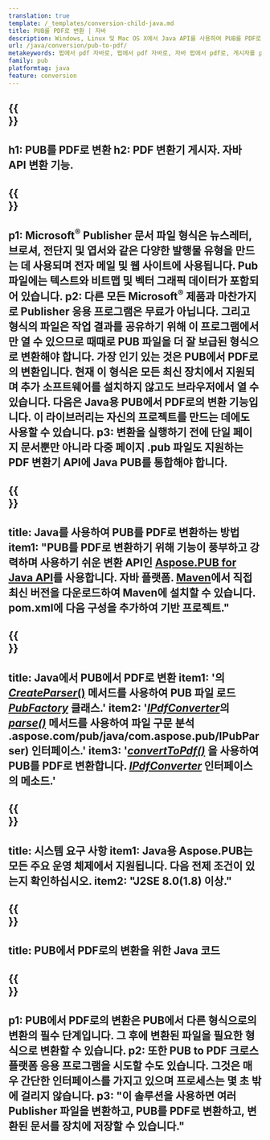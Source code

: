 ```yaml
---
translation: true
template: /_templates/conversion-child-java.md
title: PUB를 PDF로 변환 | 자바
description: Windows, Linux 및 Mac OS X에서 Java API를 사용하여 PUB를 PDF로 변환합니다. 자체 솔루션에 쉽게 통합할 수 있는 게시자 변환 기능.
url: /java/conversion/pub-to-pdf/
metakeywords: 펍에서 pdf 자바로, 펍에서 pdf 자바로, 자바 펍에서 pdf로, 게시자를 pdf 자바로 변환
family: pub
platformtag: java
feature: conversion
---
```


{{<section banner>}}
---
h1: PUB를 PDF로 변환
h2: PDF 변환기 게시자. 자바 API 변환 기능.
---

{{<section overview>}}
---
p1: Microsoft<sup>®</sup> Publisher 문서 파일 형식은 뉴스레터, 브로셔, 전단지 및 엽서와 같은 다양한 발행물 유형을 만드는 데 사용되며 전자 메일 및 웹 사이트에 사용됩니다. Pub 파일에는 텍스트와 비트맵 및 벡터 그래픽 데이터가 포함되어 있습니다.
p2: 다른 모든 Microsoft<sup>®</sup> 제품과 마찬가지로 Publisher 응용 프로그램은 무료가 아닙니다. 그리고 형식의 파일은 작업 결과를 공유하기 위해 이 프로그램에서만 열 수 있으므로 때때로 PUB 파일을 더 잘 보급된 형식으로 변환해야 합니다. 가장 인기 있는 것은 PUB에서 PDF로의 변환입니다. 현재 이 형식은 모든 최신 장치에서 지원되며 추가 소프트웨어를 설치하지 않고도 브라우저에서 열 수 있습니다. 다음은 Java용 PUB에서 PDF로의 변환 기능입니다. 이 라이브러리는 자신의 프로젝트를 만드는 데에도 사용할 수 있습니다.
p3: 변환을 실행하기 전에 단일 페이지 문서뿐만 아니라 다중 페이지 .pub 파일도 지원하는 PDF 변환기 API에 Java PUB를 통합해야 합니다.
---

{{<section widget>}}
---
title: Java를 사용하여 PUB를 PDF로 변환하는 방법
item1: "PUB를 PDF로 변환하기 위해 기능이 풍부하고 강력하며 사용하기 쉬운 변환 API인 [Aspose.PUB for Java API](https://products.aspose.com/pub/java/)를 사용합니다. 자바 플랫폼. [Maven](https://repository.aspose.com/pub/)에서 직접 최신 버전을 다운로드하여 Maven에 설치할 수 있습니다. pom.xml에 다음 구성을 추가하여 기반 프로젝트."
---

{{<section feature1>}}
---
title: Java에서 PUB에서 PDF로 변환
item1: '의 [*CreateParser*()](https://reference.aspose.com/pub/java/com.aspose.pub/PubFactory#createParser-java.lang.String-) 메서드를 사용하여 PUB 파일 로드 [*PubFactory*](https://reference.aspose.com/pub/java/com.aspose.pub/PubFactory) 클래스.'
item2: '[*IPdfConverter*](https://apireference)의 [*parse()*](https://reference.aspose.com/pub/java/com.aspose.pub/IPubParser#parse--) 메서드를 사용하여 파일 구문 분석 .aspose.com/pub/java/com.aspose.pub/IPubParser) 인터페이스.'
item3: '[*convertToPdf()*](https://reference.aspose.com/pub/java/com.aspose.pub/IPdfConverter#convertToPdf-com.aspose.pub.Document-java.lang.String-) 을 사용하여 PUB를 PDF로 변환합니다. [*IPdfConverter*](https://reference.aspose.com/pub/java/com.aspose.pub/IPdfConverter) 인터페이스의 메소드.'
---

{{<section feature2>}}
---
title: 시스템 요구 사항
item1: Java용 Aspose.PUB는 모든 주요 운영 체제에서 지원됩니다. 다음 전제 조건이 있는지 확인하십시오.
item2: "J2SE 8.0(1.8) 이상."
---

{{<section codeexample>}}
---
title: PUB에서 PDF로의 변환을 위한 Java 코드
---

{{<section summary>}}
---
p1: PUB에서 PDF로의 변환은 PUB에서 다른 형식으로의 변환의 필수 단계입니다. 그 후에 변환된 파일을 필요한 형식으로 변환할 수 있습니다.
p2: 또한 PUB to PDF 크로스 플랫폼 응용 프로그램을 시도할 수도 있습니다. 그것은 매우 간단한 인터페이스를 가지고 있으며 프로세스는 몇 초 밖에 걸리지 않습니다.
p3: "이 솔루션을 사용하면 여러 Publisher 파일을 변환하고, PUB를 PDF로 변환하고, 변환된 문서를 장치에 저장할 수 있습니다."
---